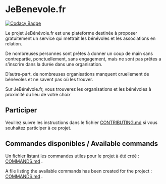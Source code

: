 # JeBenevole.fr

[![Codacy Badge](https://api.codacy.com/project/badge/Grade/7962e87b651a4ed18324991519525c2b)](https://app.codacy.com/gh/Nouvelle-Techno-fr/JeBenevole.fr?utm_source=github.com&utm_medium=referral&utm_content=Nouvelle-Techno-fr/JeBenevole.fr&utm_campaign=Badge_Grade_Settings)

Le projet JeBénévole.fr est une plateforme destinée à proposer gratuitement un service qui mettrait les bénévoles et les associations en relation.

De nombreuses personnes sont prêtes à donner un coup de main sans contrepartie, ponctuellement, sans engagement, mais ne sont pas prêtes a s’inscrire dans la durée dans une organisation.

D’autre-part, de nombreuses organisations manquent cruellement de bénévoles et ne savent pas où les trouver.

Sur JeBénévole.fr, vous trouverez les organisations et les bénévoles à proximité du lieu de votre choix

## Participer

Veuillez suivre les instructions dans le fichier [CONTRIBUTING.md](CONTRIBUTING.md) si vous souhaitez participer à ce projet.

## Commandes disponibles / Available commands

Un fichier listant les commandes utiles pour le projet à été créé : [COMMANDS.md](COMMANDS.md) .

A file listing the available commands has been created for the project : [COMMANDS.md](COMMANDS.md) .
